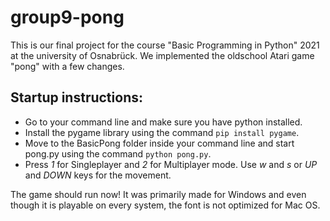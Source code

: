 # group9-pong

This is our final project for the course "Basic Programming in Python" 2021 at the university of Osnabrück. We implemented the oldschool Atari game "pong" with a few changes.


## Startup instructions:
 - Go to your command line and make sure you have python installed.
 - Install the pygame library using the command `pip install pygame`.
 - Move to the BasicPong folder inside your command line and start pong.py using the command `python pong.py`.
 - Press *1* for Singleplayer and *2* for Multiplayer mode. Use *w* and *s* or *UP* and *DOWN* keys for the movement.

 The game should run now! It was primarily made for Windows and even though it is playable on every system, the font is not optimized for Mac OS.
